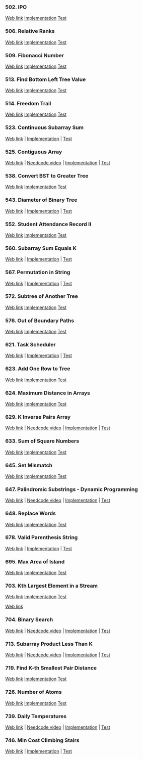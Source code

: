 ### 502. IPO

<a href="https://leetcode.com/problems/ipo">Web link</a>
[Implementation](src/main/java/leetcode/Solution00502.java)
[Test](src/test/java/leetcode/Solution00502Test.java)

### 506. Relative Ranks

<a href="https://leetcode.com/problems/relative-ranks">Web link</a>
[Implementation](src/main/java/leetcode/Solution00506.java)
[Test](src/test/java/leetcode/Solution00506Test.java)

### 509. Fibonacci Number

<a href="https://leetcode.com/problems/fibonacci-number">Web link</a>
[Implementation](src/main/java/leetcode/Solution00509.java)
[Test](src/test/java/leetcode/Solution00509Test.java)

### 513. Find Bottom Left Tree Value

<a href="https://leetcode.com/problems/find-bottom-left-tree-value">Web link</a>
[Implementation](src/main/java/leetcode/Solution00513.java)
[Test](src/test/java/leetcode/Solution00513Test.java)

### 514. Freedom Trail

<a href="https://leetcode.com/problems/freedom-trail">Web link</a>
[Implementation](src/main/java/leetcode/Solution00514.java)
[Test](src/test/java/leetcode/Solution00514Test.java)

### 523. Continuous Subarray Sum

<a href="https://leetcode.com/problems/continuous-subarray-sum">Web link</a> |
[Implementation](src/main/java/leetcode/Solution00523.java) |
[Test](src/test/java/leetcode/Solution00523Test.java)

### 525. Contiguous Array

<a href="https://leetcode.com/problems/contiguous-array">Web link</a> |
<a href="https://www.youtube.com/watch?v=agB1LyObUNE">Needcode video</a> |
[Implementation](src/main/java/leetcode/Solution00525.java) |
[Test](src/test/java/leetcode/Solution00525Test.java)

### 538. Convert BST to Greater Tree

<a href="https://leetcode.com/problems/convert-bst-to-greater-tree">Web link</a>
[Implementation](src/main/java/leetcode/Solution00538.java)
[Test](src/test/java/leetcode/Solution00538Test.java)

### 543. Diameter of Binary Tree

<a href="https://leetcode.com/problems/diameter-of-binary-tree">Web link</a> |
[Implementation](src/main/java/leetcode/Solution00543.java) |
[Test](src/test/java/leetcode/Solution00543Test.java)

### 552. Student Attendance Record II

<a href="https://leetcode.com/problems/student-attendance-record-ii">Web link</a>
[Implementation](src/main/java/leetcode/Solution00552.java)
[Test](src/test/java/leetcode/Solution00552Test.java)

### 560. Subarray Sum Equals K

<a href="https://leetcode.com/problems/subarray-sum-equals-k">Web link</a> |
[Implementation](src/main/java/leetcode/Solution00560.java) |
[Test](src/test/java/leetcode/Solution00560Test.java)

### 567. Permutation in String

<a href="https://leetcode.com/problems/permutation-in-string">Web link</a> |
[Implementation](src/main/java/leetcode/Solution00567.java) |
[Test](src/test/java/leetcode/Solution00567Test.java)

### 572. Subtree of Another Tree

<a href="https://leetcode.com/problems/subtree-of-another-tree">Web link</a>
[Implementation](src/main/java/leetcode/Solution00572.java)
[Test](src/test/java/leetcode/Solution00572Test.java)

### 576. Out of Boundary Paths

<a href="https://leetcode.com/problems/out-of-boundary-paths">Web link</a>
[Implementation](src/main/java/leetcode/Solution00576.java)
[Test](src/test/java/leetcode/Solution00576Test.java)

### 621. Task Scheduler

<a href="https://leetcode.com/problems/task-scheduler">Web link</a> |
[Implementation](src/main/java/leetcode/Solution00621.java) |
[Test](src/test/java/leetcode/Solution00621Test.java)

### 623. Add One Row to Tree

<a href="https://leetcode.com/problems/add-one-row-to-tree">Web link</a>
[Implementation](src/main/java/leetcode/Solution00623.java)
[Test](src/test/java/leetcode/Solution00623Test.java)

### 624. Maximum Distance in Arrays

<a href="https://leetcode.com/problems/maximum-distance-in-arrays">Web link</a>
[Implementation](src/main/java/leetcode/Solution00624.java)
[Test](src/test/java/leetcode/Solution00624Test.java)

### 629. K Inverse Pairs Array

<a href="https://leetcode.com/problems/k-inverse-pairs-array">Web link</a> |
<a href="https://www.youtube.com/watch?v=dglwb30bUKI">Needcode video</a> |
[Implementation](src/main/java/leetcode/Solution00629.java) |
[Test](src/test/java/leetcode/Solution00629Test.java)

### 633. Sum of Square Numbers

<a href="https://leetcode.com/problems/sum-of-square-numbers">Web link</a>
[Implementation](src/main/java/leetcode/Solution00633.java)
[Test](src/test/java/leetcode/Solution00633Test.java)

### 645. Set Mismatch

<a href="https://leetcode.com/problems/set-mismatch">Web link</a>
[Implementation](src/main/java/leetcode/Solution00645.java)
[Test](src/test/java/leetcode/Solution00645Test.java)

### 647. Palindromic Substrings - Dynamic Programming

<a href="https://leetcode.com/problems/palindromic-substrings">Web link</a> |
<a href="https://www.youtube.com/watch?v=4RACzI5-du8">Needcode video</a> |
[Implementation](src/main/java/leetcode/Solution00647.java) |
[Test](src/test/java/leetcode/Solution00647Test.java)

### 648. Replace Words

<a href="https://leetcode.com/problems/replace-words">Web link</a>
[Implementation](src/main/java/leetcode/Solution00648.java)
[Test](src/test/java/leetcode/Solution00648Test.java)

### 678. Valid Parenthesis String

<a href="https://leetcode.com/problems/valid-parenthesis-string">Web link</a> |
[Implementation](src/main/java/leetcode/Solution00678.java) |
[Test](src/test/java/leetcode/Solution00678Test.java)

### 695. Max Area of Island

<a href="https://leetcode.com/problems/max-area-of-island">Web link</a>
[Implementation](src/main/java/leetcode/Solution00695.java)
[Test](src/test/java/leetcode/Solution00695Test.java)

### 703. Kth Largest Element in a Stream

<a href="https://leetcode.com/problems/kth-largest-element-in-a-stream">Web link</a>
[Implementation](src/main/java/leetcode/Solution00703.java)
[Test](src/test/java/leetcode/Solution00703Test.java)

<a href="https://leetcode.com/problems/longest-continuous-increasing-subsequence">Web link</a>

### 704. Binary Search

<a href="https://leetcode.com/problems/binary-search">Web link</a> |
<a href="https://www.youtube.com/watch?v=s4DPM8ct1pI">Needcode video</a> |
[Implementation](src/main/java/leetcode/Solution00704.java) |
[Test](src/test/java/leetcode/Solution00704Test.java)

### 713. Subarray Product Less Than K

<a href="https://leetcode.com/problems/subarray-product-less-than-k">Web link</a> |
<a href="https://www.youtube.com/watch?v=Cg6_nF7YIks">Needcode video</a> |
[Implementation](src/main/java/leetcode/Solution00713.java) |
[Test](src/test/java/leetcode/Solution00713Test.java)

### 719. Find K-th Smallest Pair Distance

<a href="https://leetcode.com/problems/find-k-th-smallest-pair-distance">Web link</a>
[Implementation](src/main/java/leetcode/Solution00719.java)
[Test](src/test/java/leetcode/Solution00719Test.java)

### 726. Number of Atoms

<a href="https://leetcode.com/problems/number-of-atoms">Web link</a>
[Implementation](src/main/java/leetcode/Solution00726.java)
[Test](src/test/java/leetcode/Solution00726Test.java)

### 739. Daily Temperatures

<a href="https://leetcode.com/problems/daily-temperatures">Web link</a> |
<a href="https://www.youtube.com/watch?v=cTBiBSnjO3c">Needcode video</a> |
[Implementation](src/main/java/leetcode/Solution00739.java) |
[Test](src/test/java/leetcode/Solution00739Test.java)

### 746. Min Cost Climbing Stairs

<a href="https://leetcode.com/problems/min-cost-climbing-stairs">Web link</a> |
[Implementation](src/main/java/leetcode/Solution00746.java) |
[Test](src/test/java/leetcode/Solution00746Test.java)
